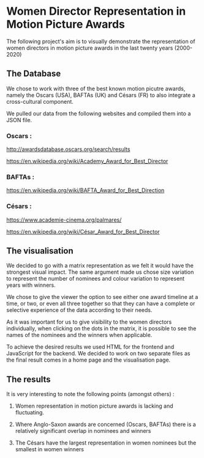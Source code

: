 # Women Director Representation in Motion Picture Awards

The following project's aim is to visually demonstrate the representation of women directors in motion picture awards in the last twenty years (2000-2020)


## The Database 

We chose to work with three of the best known motion picutre awards, namely the Oscars (USA), BAFTAs (UK) and Césars (FR) to also integrate a cross-cultural component. 

We pulled our data from the following websites and compiled them into a JSON file. 

### Oscars : 
http://awardsdatabase.oscars.org/search/results

https://en.wikipedia.org/wiki/Academy_Award_for_Best_Director

### BAFTAs :
https://en.wikipedia.org/wiki/BAFTA_Award_for_Best_Direction

### Césars : 
https://www.academie-cinema.org/palmares/

https://en.wikipedia.org/wiki/César_Award_for_Best_Director


## The visualisation 

We decided to go with a matrix representation as we felt it would have the strongest visual impact. The same argument made us chose size variation to represent the number of nominees and colour variation to represent years with winners. 

We chose to give the viewer the option to see either one award timeline at a time, or two, or even all three together so that they can have a complete or selective experience of the data according to their needs. 

As it was important for us to give visibility to the women directors individually, when clicking on the dots in the matrix, it is possible to see the names of the nominees and the winners when applicable. 

To achieve the desired results we used HTML for the frontend and JavaScript for the backend. We decided to work on two separate files as the final result comes in a home page and the visualisation page. 

## The results 

It is very interesting to note the following points (amongst others) : 

1. Women representation in motion picture awards is lacking and fluctuating. 

2. Where Anglo-Saxon awards are concerned (Oscars, BAFTAs) there is a relatively significant overlap in nominees and winners 

3. The Césars have the largest representation in women nominees but the smallest in women winners 
